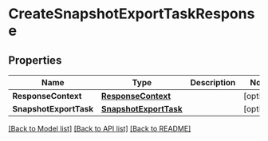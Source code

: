# CreateSnapshotExportTaskResponse

## Properties

Name | Type | Description | Notes
------------ | ------------- | ------------- | -------------
**ResponseContext** | [**ResponseContext**](ResponseContext.md) |  | [optional] 
**SnapshotExportTask** | [**SnapshotExportTask**](SnapshotExportTask.md) |  | [optional] 

[[Back to Model list]](../README.md#documentation-for-models) [[Back to API list]](../README.md#documentation-for-api-endpoints) [[Back to README]](../README.md)


